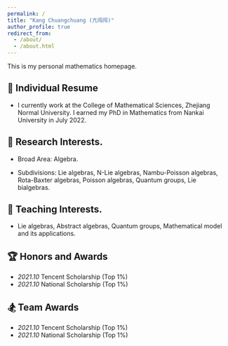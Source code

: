 ```yaml
---
permalink: /
title: "Kang Chuangchuang (亢闯闯)"
author_profile: true
redirect_from: 
  - /about/
  - /about.html
---
```


This is my personal mathematics homepage.


:bamboo: Individual Resume
------

- I currently work at the College of Mathematical Sciences, Zhejiang Normal University. I earned my PhD in Mathematics from Nankai University in July 2022.

:school: Research Interests.
------
- Broad Area: Algebra.

- Subdivisions: Lie algebras, N-Lie algebras, Nambu-Poisson algebras, Rota-Baxter algebras, Poisson algebras, Quantum groups, Lie bialgebras.

:sunrise_over_mountains: Teaching Interests.
------

- Lie algebras, Abstract algebras, Quantum groups, Mathematical model and its applications.

:trophy: Honors and Awards
------

- *2021.10* Tencent Scholarship (Top 1%)
- *2021.10* National Scholarship (Top 1%)

:snowboarder: Team Awards
------

- *2021.10* Tencent Scholarship (Top 1%)
- *2021.10* National Scholarship (Top 1%)




